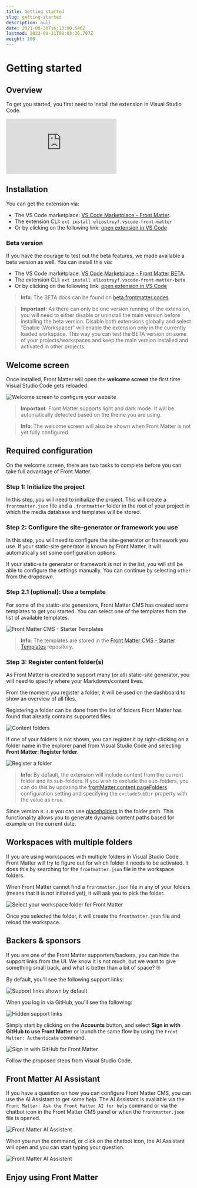 ```yaml
---
title: Getting started
slug: getting-started
description: null
date: 2021-08-30T16:13:00.546Z
lastmod: 2023-09-11T08:03:36.707Z
weight: 100
---
```


# Getting started

## Overview

To get you started, you first need to install the extension in Visual Studio Code.

<div class="iframe__wrapper">
  <iframe src="https://www.youtube.com/embed/xb6pZiier_E" title="YouTube video player" frameborder="0" allow="accelerometer; autoplay; clipboard-write; encrypted-media; gyroscope; picture-in-picture; web-share" allowfullscreen></iframe>
</div>

## Installation

You can get the extension via:

<!-- markdownlint-disable MD033 MD013 MD028 -->

- The VS Code marketplace: [VS Code Marketplace - Front Matter][01].
- The extension CLI: `ext install eliostruyf.vscode-front-matter`
- Or by clicking on the following link: <a href="" title="open extension in VS Code" data-vscode="vscode:extension/eliostruyf.vscode-front-matter">open extension in VS Code</a>

### Beta version

If you have the courage to test out the beta features, we made available a beta version as well. You
can install this via:

- The VS Code marketplace: [VS Code Marketplace - Front Matter BETA][02].
- The extension CLI: `ext install eliostruyf.vscode-front-matter-beta`
- Or by clicking on the following link: <a href="" title="open extension in VS Code" data-vscode="vscode:extension/eliostruyf.vscode-front-matter-beta">open extension in VS Code</a>

> **Info**: The BETA docs can be found on [beta.frontmatter.codes][03].

> **Important**: As there can only be one version running of the extension, you will need to
> either disable or uninstall the main version before installing the beta version. Disable
> both extensions globally and select "Enable (Workspace)" will enable the extension only in
> the currently loaded workspace. This way you can test the BETA version on some of your
> projects/workspaces and keep the main version installed and activated in other projects.

## Welcome screen

Once installed, Front Matter will open the **welcome screen** the first time Visual Studio Code gets
reloaded.

![Welcome screen to configure your website][04]

> **Important**: Front Matter supports light and dark mode. It will be automatically detected based
> on the theme you are using.

> **Info**: The welcome screen will also be shown when Front Matter is not yet fully configured.

## Required configuration

On the welcome screen, there are two tasks to complete before you can take full advantage of Front Matter.

### Step 1: Initialize the project

In this step, you will need to initialize the project. This will create a
`frontmatter.json` file and a `.frontmatter` folder in the root of your
project in which the media database and templates will be stored.

### Step 2: Configure the site-generator or framework you use

In this step, you will need to configure the site-generator or framework you use. If your
static-site generator is known by Front Matter, it will automatically set some configuration
options.

If your static-site generator or framework is not in the list, you will still be
able to configure the settings manually. You can continue by selecting
`other` from the dropdown.

### Step 2.1 (optional): Use a template

For some of the static-site generators, Front Matter CMS has created some templates to get you
started. You can select one of the templates from the list of available templates.

![Front Matter CMS - Starter Templates][13]

> **Info**: The templates are stored in the
> [Front Matter CMS - Starter Templates][12] repository.

### Step 3: Register content folder(s)

As Front Matter is created to support many (or all) static-site generator, you will
need to specify where your Markdown/content lives.

From the moment you register a folder, it will be used on the dashboard to show
an overview of all files.

Registering a folder can be done from the list of folders Front Matter has
found that already contains supported files.

![Content folders][05]

If one of your folders is not shown, you can register it by right-clicking on a folder name in the
explorer panel from Visual Studio Code and selecting **Front Matter: Register folder**.

![Register a folder][06]

> **Info**: By default, the extension will include content from the current folder and its
> sub-folders. If you wish to exclude the sub-folders, you can do this by updating the
> [frontMatter.content.pageFolders][07] configuration setting and specifying the `excludeSubDir`
> property with the value as `true`.

Since version `8.3.0` you can use [placeholders](/docs/content-creation/placeholders) in the folder
path. This functionality allows you to generate dynamic content paths based for example on the
current date.

## Workspaces with multiple folders

If you are using workspaces with multiple folders in Visual Studio Code. Front Matter will try to
figure out for which folder it needs to be activated. It does this by searching for the
`frontmatter.json` file in the workspace folders.

When Front Matter cannot find a `frontmatter.json` file in any of your folders (means that it is not
initiated yet), it will ask you to pick the folder.

![Select your workspace folder for Front Matter][08]

Once you selected the folder, it will create the `frontmatter.json` file and reload the workspace.

## Backers & sponsors

If you are one of the Front Matter supporters/backers, you can hide the support links from the UI.
We know it is not much, but we want to give something small back, and what is better than a bit of
space? 🤓

By default, you'll see the following support links:

![Support links shown by default][09]

When you log in via GitHub, you'll see the following:

![Hidden support links][10]

Simply start by clicking on the **Accounts** button, and select **Sign in with GitHub to use Front
Matter** or launch the same flow by using the `Front Matter: Authenticate` command.

![Sign in with GitHub for Front Matter][11]

Follow the proposed steps from Visual Studio Code.

## Front Matter AI Assistant

If you have a question on how you can configure Front Matter CMS, you can use the AI Assistant to
get some help. The AI Assistant is available via the
`Front Matter: Ask the Front Matter AI for help` command or via the chatbot icon in the
Front Matter CMS panel or when the `frontmatter.json` file is opened.

![Front Matter AI Assistent](/releases/v8.4.0/front-matter-ai-assisten.png)

When you run the command, or click on the chatbot icon, the AI Assistant will open and you can
start typing your question.

![Front Matter AI Assistent](/releases/v8.4.0/front-matter-ai-assistent.png)

## Enjoy using Front Matter

<!-- Link References -->

[01]: https://marketplace.visualstudio.com/items?itemName=eliostruyf.vscode-front-matter
[02]: https://marketplace.visualstudio.com/items?itemName=eliostruyf.vscode-front-matter-beta
[03]: https://beta.frontmatter.codes
[04]: /releases/v7.2.0/welcome-screen-7.2.0.png
[05]: /releases/v7.2.0/content-list.png
[06]: /assets/register-folder.png
[07]: /docs/settings/overview#frontmatter.content.pagefolders
[08]: /releases/v5.0.0/workspace-folder.png
[09]: /releases/v6.0.0/support-links.png
[10]: /releases/v6.0.0/support-links-hidden.png
[11]: /releases/v6.0.0/signin-github.png
[12]: https://github.com/frontmatter/templates
[13]: /releases/v9.2.0/templates.png
